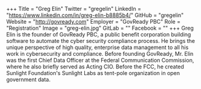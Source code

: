 +++
Title = "Greg Elin"
Twitter = "gregelin"
LinkedIn = "https://www.linkedin.com/in/greg-elin-b8885b4/"
GitHub = "gregelin"
Website = "http://govready.com"
Employer = "GovReady PBC"
Role = "Registration"
Image = "greg-elin.jpg"
GitLab = ""
Facebook = ""
+++
Greg Elin is the founder of GovReady PBC, a public benefit corporation building software to automate the cyber security compliance process. He brings the unique perspective of high quality, enterprise data management to all his work in cybersecurity and compliance.  Before founding GovReady, Mr. Elin was the first Chief Data Officer at the Federal Communication Commission, where he also briefly served as Acting CIO. Before the FCC, he created Sunlight Foundation&#39;s Sunlight Labs as tent-pole organization in open government data.